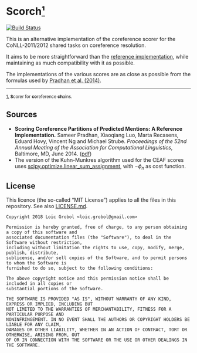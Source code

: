 Scorch<a id="footnote-0-1-backref" href="#footnote-0-1">¹</a>
======
[![Build Status](https://travis-ci.org/LoicGrobol/scorch.svg?branch=master)](https://travis-ci.org/LoicGrobol/scorch)

This is an alternative implementation of the coreference scorer for the CoNLL-2011/2012 shared tasks on coreference resolution.

It aims to be more straightforward than the [reference implementation][ref-scorer], while maintaining as much compatibility with it as possible.

The implementations of the various scores are as close as possible from the formulas used by <a href="#pradhan2014scoring">Pradhan et al. (2014)</a>.

---
<sub><a id="footnote-0-1" href="#footnote-0-1-backref">1.</a> **S**corer for **co**reference **ch**ains.</sub>

[ref-scorer]: https://github.com/conll/reference-coreference-scorers


## Sources
  - <a id="pradhan2014scoring">**Scoring Coreference Partitions of Predicted Mentions: A Reference Implementation.**</a> Sameer Pradhan, Xiaoqiang Luo, Marta Recasens, Eduard Hovy, Vincent Ng and Michael Strube. *Proceedings of the 52nd Annual Meeting of the Association for Computational Linguistics*, Baltimore, MD, June 2014. ([pdf](http://aclweb.org/anthology/P/P14/P14-2006.pdf))
  - The version of the Kuhn-Munkres algorithm used for the CEAF scores uses [scipy.optimize.linear_sum_assignment](https://docs.scipy.org/doc/latest/reference/generated/scipy.optimize.linear_sum_assignment.html), with $-ϕ_n$ as cost function.


## License
This licence (the so-called “MIT License”) applies to all the files in this repository.
See also [LICENSE.md](LICENSE.md).

```
Copyright 2018 Loïc Grobol <loic.grobol@gmail.com>

Permission is hereby granted, free of charge, to any person obtaining a copy of this software and
associated documentation files (the "Software"), to deal in the Software without restriction,
including without limitation the rights to use, copy, modify, merge, publish, distribute,
sublicense, and/or sell copies of the Software, and to permit persons to whom the Software is
furnished to do so, subject to the following conditions:

The above copyright notice and this permission notice shall be included in all copies or
substantial portions of the Software.

THE SOFTWARE IS PROVIDED "AS IS", WITHOUT WARRANTY OF ANY KIND, EXPRESS OR IMPLIED, INCLUDING BUT
NOT LIMITED TO THE WARRANTIES OF MERCHANTABILITY, FITNESS FOR A PARTICULAR PURPOSE AND
NONINFRINGEMENT. IN NO EVENT SHALL THE AUTHORS OR COPYRIGHT HOLDERS BE LIABLE FOR ANY CLAIM,
DAMAGES OR OTHER LIABILITY, WHETHER IN AN ACTION OF CONTRACT, TORT OR OTHERWISE, ARISING FROM, OUT
OF OR IN CONNECTION WITH THE SOFTWARE OR THE USE OR OTHER DEALINGS IN THE SOFTWARE.
```
